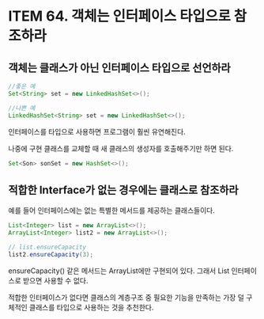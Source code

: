 # ITEM 64. 객체는 인터페이스 타입으로 참조하라

## 객체는 클래스가 아닌 인터페이스 타입으로 선언하라

```java
//좋은 예 
Set<String> set = new LinkedHashSet<>();

//나쁜 예
LinkedHashSet<String> set = new LinkedHashSet<>();
```

인터페이스를 타입으로 사용하면 프로그램이 훨씬 유연해진다.

나중에 구현 클래스를 교체할 때 새 클래스의 생성자를 호출해주기만 하면 된다.

```java
Set<Son> sonSet = new HashSet<>();
```

## 적합한 Interface가 없는 경우에는 클래스로 참조하라

예를 들어 인터페이스에는 없는 특별한 메서드를 제공하는 클래스들이다.
```java
List<Integer> list = new ArrayList<>();
ArrayList<Integer> list2 = new ArrayList<>();

// list.ensureCapacity
list2.ensureCapacity(3);
```

ensureCapacity() 같은 메서드는 ArrayList에만 구현되어 있다. 그래서 List 인터페이스로 받으면 사용할 수 없다.

적합한 인터페이스가 없다면 클래스의 계층구조 중 필요한 기능을 만족하는 가장 덜 구체적인 클래스를 타입으로 사용하는 것을 추천한다.